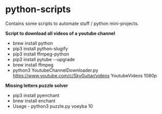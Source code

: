 # python-scripts
Contains some scripts to automate stuff / python mini-projects.

**Script to download all videos of a youtube channel**
* brew install python
* pip3 install python-slugify
* pip3 install ffmpeg-python
* pip3 install pytube --upgrade
* brew install ffmpeg
* python3 YoutubeChannelDownloader.py https://www.youtube.com/c/SkyGuitar/videos YoutubeVideos 1080p

**Missing letters puzzle solver**
* pip3 install pyenchant
* brew install enchant
* Usage - python3 puzzle.py voeyba 10 


